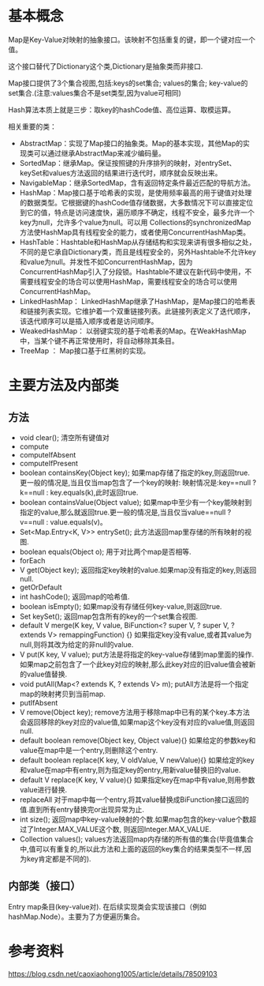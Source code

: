 # 基本概念
Map是Key-Value对映射的抽象接口。该映射不包括重复的键，即一个键对应一个值。

这个接口替代了Dictionary这个类,Dictionary是抽象类而非接口.

Map接口提供了3个集合视图,包括:keys的set集合; values的集合; key-value的set集合.(注意:values集合不是set类型,因为value可相同)

Hash算法本质上就是三步：取key的hashCode值、高位运算、取模运算。

相关重要的类：
+ AbstractMap：实现了Map接口的抽象类。Map的基本实现，其他Map的实现类可以通过继承AbstractMap来减少编码量。
+ SortedMap：继承Map。保证按照键的升序排列的映射，对entrySet、keySet和values方法返回的结果进行迭代时，顺序就会反映出来。
+ NavigableMap：继承SortedMap，含有返回特定条件最近匹配的导航方法。
+ HashMap：Map接口基于哈希表的实现，是使用频率最高的用于键值对处理的数据类型。它根据键的hashCode值存储数据，大多数情况下可以直接定位到它的值，特点是访问速度快，遍历顺序不确定，线程不安全，最多允许一个key为null，允许多个value为null。可以用 Collections的synchronizedMap方法使HashMap具有线程安全的能力，或者使用ConcurrentHashMap类。
+ HashTable：Hashtable和HashMap从存储结构和实现来讲有很多相似之处，不同的是它承自Dictionary类，而且是线程安全的，另外Hashtable不允许key和value为null。并发性不如ConcurrentHashMap，因为ConcurrentHashMap引入了分段锁。Hashtable不建议在新代码中使用，不需要线程安全的场合可以使用HashMap，需要线程安全的场合可以使用ConcurrentHashMap。
+ LinkedHashMap： LinkedHashMap继承了HashMap，是Map接口的哈希表和链接列表实现。它维护着一个双重链接列表。此链接列表定义了迭代顺序，该迭代顺序可以是插入顺序或者是访问顺序。
+ WeakedHashMap： 以弱键实现的基于哈希表的Map。在WeakHashMap中，当某个键不再正常使用时，将自动移除其条目。
+ TreeMap ： Map接口基于红黑树的实现。

# 主要方法及内部类
## 方法
+ void clear(); 清空所有键值对
+ compute
+ computeIfAbsent
+ computeIfPresent
+ boolean containsKey(Object key); 如果map存储了指定的key,则返回true.更一般的情况是,当且仅当map包含了一个key的映射: 映射情况是:key==null ? k==null : key.equals(k),此时返回true.
+ boolean containsValue(Object value); 如果map中至少有一个key能映射到指定的value,那么就返回true.更一般的情况是,当且仅当value==null ? v==null : value.equals(v)。
+ Set<Map.Entry<K, V>> entrySet(); 此方法返回map里存储的所有映射的视图. 
+ boolean equals(Object o);  用于对比两个map是否相等.
+ forEach
+ V get(Object key); 返回指定key映射的value.如果map没有指定的key,则返回null.
+ getOrDefault
+ int hashCode(); 返回map的哈希值. 
+ boolean isEmpty(); 如果map没有存储任何key-value,则返回true.
+ Set<K> keySet(); 返回map包含所有的key的一个set集合视图.
+ default V merge(K key, V value, BiFunction<? super V, ? super V, ? extends V> remappingFunction) {} 如果指定key没有value,或者其value为null,则将其改为给定的非null的value. 
+ V put(K key, V value); put方法是将指定的key-value存储到map里面的操作.如果map之前包含了一个此key对应的映射,那么此key对应的旧value值会被新的value值替换.
+ void putAll(Map<? extends K, ? extends V> m); putAll方法是将一个指定map的映射拷贝到当前map.
+ putIfAbsent
+ V remove(Object key); remove方法用于移除map中已有的某个key.本方法会返回移除的key对应的value值,如果map这个key没有对应的value值,则返回null.
+ default boolean remove(Object key, Object value){} 如果给定的参数key和value在map中是一个entry,则删除这个entry.
+ default boolean replace(K key, V oldValue, V newValue){} 如果给定的key和value在map中有entry,则为指定key的entry,用新value替换旧的value. 
+ default V replace(K key, V value){} 如果指定key在map中有value,则用参数value进行替换.
+ replaceAll 对于map中每一个entry,将其value替换成BiFunction接口返回的值.直到所有entry替换完or出现异常为止. 
+ int size(); 返回map中key-value映射的个数.如果map包含的key-value个数超过了Integer.MAX_VALUE这个数, 则返回Integer.MAX_VALUE.
+ Collection<V> values();  values方法返回map内存储的所有值的集合(毕竟值集合中,值可以有重复的,所以此方法和上面的返回的key集合的结果类型不一样,因为key肯定都是不同的). 


## 内部类（接口）
Entry map条目(key-value对). 
在后续实现类会实现该接口（例如hashMap.Node）。主要为了方便遍历集合。


# 参考资料
https://blog.csdn.net/caoxiaohong1005/article/details/78509103
